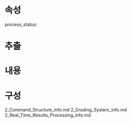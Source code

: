 # 속성
process_status:

# 추출


# 내용


# 구성
2_Command_Structure_info.md
2_Grading_System_info.md
2_Real_Time_Results_Processing_info.md
